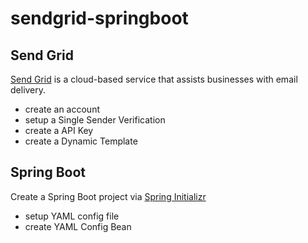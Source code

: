# sendgrid-springboot

## Send Grid
[Send Grid](https://sendgrid.com/) is a cloud-based service that assists businesses with email delivery.
- create an account
- setup a Single Sender Verification
- create a API Key
- create a Dynamic Template

## Spring Boot
Create a Spring Boot project via [Spring Initializr](https://start.spring.io/)
- setup YAML config file
- create YAML Config Bean

